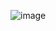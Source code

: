 ![image](https://github.com/KrishanMihiranga/css-animation/assets/119467538/fcd6b0ec-3717-43a9-bd98-a26c35698cad)
